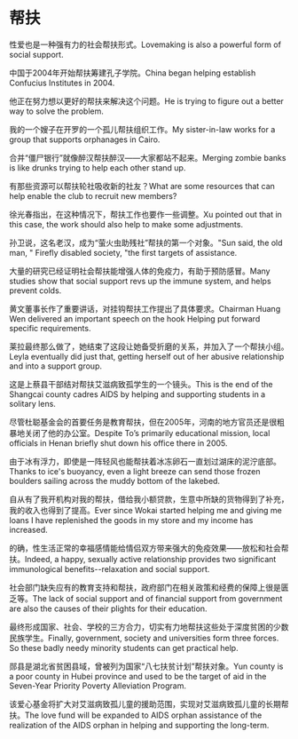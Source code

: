 # 帮扶

<p><span class="chinese">性爱也是一种强有力的社会帮扶形式。</span><span class="english">Lovemaking is also a powerful form of social support.</span></p>

<p><span class="chinese">中国于2004年开始帮扶筹建孔子学院。</span><span class="english">China began helping establish Confucius Institutes in 2004.</span></p>

<p><span class="chinese">他正在努力想以更好的帮扶来解决这个问题。</span><span class="english">He is trying to figure out a better way to solve the problem.</span></p>

<p><span class="chinese">我的一个嫂子在开罗的一个孤儿帮扶组织工作。</span><span class="english">My sister-in-law works for a group that supports orphanages in Cairo.</span></p>

<p><span class="chinese">合并“僵尸银行”就像醉汉帮扶醉汉——大家都站不起来。</span><span class="english">Merging zombie banks is like drunks trying to help each other stand up.</span></p>

<p><span class="chinese">有那些资源可以帮扶轮社吸收新的社友？</span><span class="english">What are some resources that can help enable the club to recruit new members?</span></p>

<p><span class="chinese">徐光春指出，在这种情况下，帮扶工作也要作一些调整。</span><span class="english">Xu pointed out that in this case, the work should also help to make some adjustments.</span></p>

<p><span class="chinese">孙卫说，这名老汉，成为“萤火虫助残社”帮扶的第一个对象。</span><span class="english">"Sun said, the old man, " Firefly disabled society, "the first targets of assistance.</span></p>

<p><span class="chinese">大量的研究已经证明社会帮扶能增强人体的免疫力，有助于预防感冒。</span><span class="english">Many studies show that social support revs up the immune system, and helps prevent colds.</span></p>

<p><span class="chinese">黄文董事长作了重要讲话，对挂钩帮扶工作提出了具体要求。</span><span class="english">Chairman Huang Wen delivered an important speech on the hook Helping put forward specific requirements.</span></p>

<p><span class="chinese">莱拉最终那么做了，她结束了这段让她备受折磨的关系，并加入了一个帮扶小组。</span><span class="english">Leyla eventually did just that, getting herself out of her abusive relationship and into a support group.</span></p>

<p><span class="chinese">这是上蔡县干部结对帮扶艾滋病致孤学生的一个镜头。</span><span class="english">This is the end of the Shangcai county cadres AIDS by helping and supporting students in a solitary lens.</span></p>

<p><span class="chinese">尽管杜聪基金会的首要任务是教育帮扶，但在2005年，河南的地方官员还是很粗暴地关闭了他的办公室。</span><span class="english">Despite To’s primarily educational mission, local officials in Henan briefly shut down his office there in 2005.</span></p>

<p><span class="chinese">由于冰有浮力，即使是一阵轻风也能帮扶着冰冻卵石一直划过湖床的泥泞底部。</span><span class="english">Thanks to ice's buoyancy, even a light breeze can send those frozen boulders sailing across the muddy bottom of the lakebed.</span></p>

<p><span class="chinese">自从有了我开机构对我的帮扶，借给我小额贷款，生意中所缺的货物得到了补充，我的收入也得到了提高。</span><span class="english">Ever since Wokai started helping me and giving me loans I have replenished the goods in my store and my income has increased.</span></p>

<p><span class="chinese">的确，性生活正常的幸福感情能给情侣双方带来强大的免疫效果——放松和社会帮扶。</span><span class="english">Indeed, a happy, sexually active relationship provides two significant immunological benefits--relaxation and social support.</span></p>

<p><span class="chinese">社会部门缺失应有的教育支持和帮扶，政府部门在相关政策和经费的保障上很是匮乏等。</span><span class="english">The lack of social support and of financial support from government are also the causes of their plights for their education.</span></p>

<p><span class="chinese">最终形成国家、社会、学校的三方合力，切实有力地帮扶这些处于深度贫困的少数民族学生。</span><span class="english">Finally, government, society and universities form three forces. So these badly needy minority students can get practical help.</span></p>

<p><span class="chinese">郧县是湖北省贫困县域，曾被列为国家“八七扶贫计划”帮扶对象。</span><span class="english">Yun county is a poor county in Hubei province and used to be the target of aid in the Seven-Year Priority Poverty Alleviation Program.</span></p>

<p><span class="chinese">该爱心基金将扩大对艾滋病致孤儿童的援助范围，实现对艾滋病致孤儿童的长期帮扶。</span><span class="english">The love fund will be expanded to AIDS orphan assistance of the realization of the AIDS orphan in helping and supporting the long-term.</span></p>

